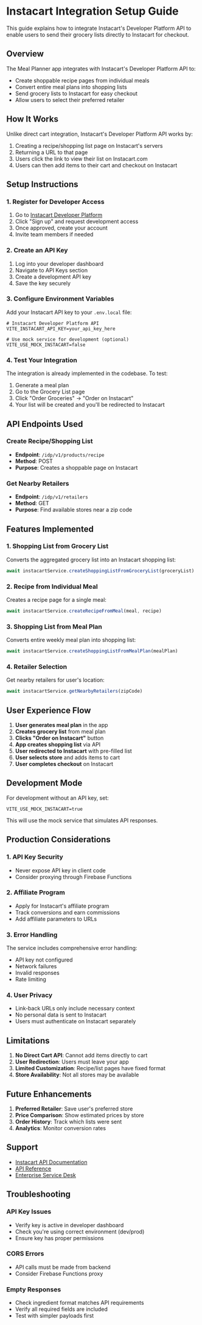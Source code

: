 # Instacart Integration Setup Guide

This guide explains how to integrate Instacart's Developer Platform API to enable users to send their grocery lists directly to Instacart for checkout.

## Overview

The Meal Planner app integrates with Instacart's Developer Platform API to:
- Create shoppable recipe pages from individual meals
- Convert entire meal plans into shopping lists
- Send grocery lists to Instacart for easy checkout
- Allow users to select their preferred retailer

## How It Works

Unlike direct cart integration, Instacart's Developer Platform API works by:
1. Creating a recipe/shopping list page on Instacart's servers
2. Returning a URL to that page
3. Users click the link to view their list on Instacart.com
4. Users can then add items to their cart and checkout on Instacart

## Setup Instructions

### 1. Register for Developer Access

1. Go to [Instacart Developer Platform](https://www.instacart.com/developer)
2. Click "Sign up" and request development access
3. Once approved, create your account
4. Invite team members if needed

### 2. Create an API Key

1. Log into your developer dashboard
2. Navigate to API Keys section
3. Create a development API key
4. Save the key securely

### 3. Configure Environment Variables

Add your Instacart API key to your `.env.local` file:

```env
# Instacart Developer Platform API
VITE_INSTACART_API_KEY=your_api_key_here

# Use mock service for development (optional)
VITE_USE_MOCK_INSTACART=false
```

### 4. Test Your Integration

The integration is already implemented in the codebase. To test:

1. Generate a meal plan
2. Go to the Grocery List page
3. Click "Order Groceries" → "Order on Instacart"
4. Your list will be created and you'll be redirected to Instacart

## API Endpoints Used

### Create Recipe/Shopping List
- **Endpoint**: `/idp/v1/products/recipe`
- **Method**: POST
- **Purpose**: Creates a shoppable page on Instacart

### Get Nearby Retailers
- **Endpoint**: `/idp/v1/retailers`
- **Method**: GET
- **Purpose**: Find available stores near a zip code

## Features Implemented

### 1. Shopping List from Grocery List
Converts the aggregated grocery list into an Instacart shopping list:
```javascript
await instacartService.createShoppingListFromGroceryList(groceryList)
```

### 2. Recipe from Individual Meal
Creates a recipe page for a single meal:
```javascript
await instacartService.createRecipeFromMeal(meal, recipe)
```

### 3. Shopping List from Meal Plan
Converts entire weekly meal plan into shopping list:
```javascript
await instacartService.createShoppingListFromMealPlan(mealPlan)
```

### 4. Retailer Selection
Get nearby retailers for user's location:
```javascript
await instacartService.getNearbyRetailers(zipCode)
```

## User Experience Flow

1. **User generates meal plan** in the app
2. **Creates grocery list** from meal plan
3. **Clicks "Order on Instacart"** button
4. **App creates shopping list** via API
5. **User redirected to Instacart** with pre-filled list
6. **User selects store** and adds items to cart
7. **User completes checkout** on Instacart

## Development Mode

For development without an API key, set:
```env
VITE_USE_MOCK_INSTACART=true
```

This will use the mock service that simulates API responses.

## Production Considerations

### 1. API Key Security
- Never expose API key in client code
- Consider proxying through Firebase Functions

### 2. Affiliate Program
- Apply for Instacart's affiliate program
- Track conversions and earn commissions
- Add affiliate parameters to URLs

### 3. Error Handling
The service includes comprehensive error handling:
- API key not configured
- Network failures
- Invalid responses
- Rate limiting

### 4. User Privacy
- Link-back URLs only include necessary context
- No personal data is sent to Instacart
- Users must authenticate on Instacart separately

## Limitations

1. **No Direct Cart API**: Cannot add items directly to cart
2. **User Redirection**: Users must leave your app
3. **Limited Customization**: Recipe/list pages have fixed format
4. **Store Availability**: Not all stores may be available

## Future Enhancements

1. **Preferred Retailer**: Save user's preferred store
2. **Price Comparison**: Show estimated prices by store
3. **Order History**: Track which lists were sent
4. **Analytics**: Monitor conversion rates

## Support

- [Instacart API Documentation](https://docs.instacart.com/developer_platform_api/)
- [API Reference](https://docs.instacart.com/developer_platform_api/api/overview/)
- [Enterprise Service Desk](https://instacart.atlassian.net/servicedesk/)

## Troubleshooting

### API Key Issues
- Verify key is active in developer dashboard
- Check you're using correct environment (dev/prod)
- Ensure key has proper permissions

### CORS Errors
- API calls must be made from backend
- Consider Firebase Functions proxy

### Empty Responses
- Check ingredient format matches API requirements
- Verify all required fields are included
- Test with simpler payloads first 